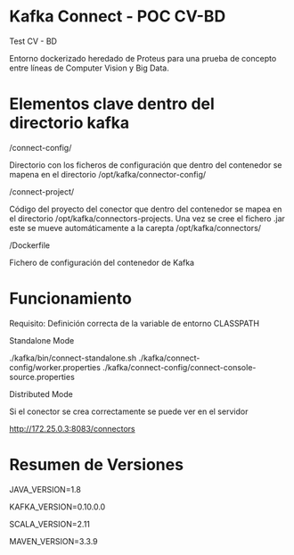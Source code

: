 # Kafka Connect - POC  CV-BD

Test CV - BD

Entorno dockerizado heredado de Proteus para una prueba de concepto entre líneas de Computer Vision y Big Data.

# Elementos clave dentro del directorio kafka

/connect-config/

Directorio con los ficheros de configuración que dentro del contenedor se mapena en el directorio /opt/kafka/connector-config/

/connect-project/

Código del proyecto del conector que dentro del contenedor se mapea en el directorio /opt/kafka/connectors-projects. Una vez se cree el fichero .jar este se mueve automáticamente a la carepta /opt/kafka/connectors/ 

/Dockerfile

Fichero de configuración del contenedor de Kafka

# Funcionamiento

Requisito: Definición correcta de la variable de entorno CLASSPATH

Standalone Mode

./kafka/bin/connect-standalone.sh ./kafka/connect-config/worker.properties ./kafka/connect-config/connect-console-source.properties


Distributed Mode



Si el conector se crea correctamente se puede ver en el servidor

http://172.25.0.3:8083/connectors


# Resumen de Versiones

JAVA_VERSION=1.8

KAFKA_VERSION=0.10.0.0

SCALA_VERSION=2.11

MAVEN_VERSION=3.3.9
